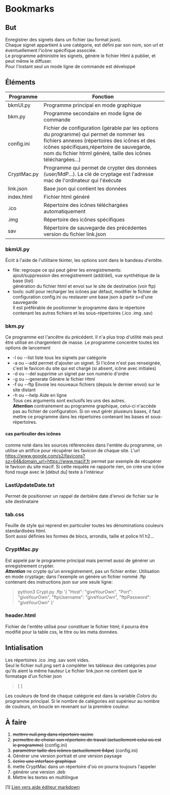 # Bookmarks

## But
Enregistrer des signets dans un fichier (au format json).  
Chaque signet appartient à une catégorie, est défini par son nom, son url et éventuellement l'icône spécifique associée.  
Le programme administre les signets, génère le fichier Html à publier, et peut même le diffuser.  
Pour l'instant seul un mode ligne de commande est développé  

## Éléments


| Programme| Fonction| 
| -------- | -------- |
| bkmUI.py |Programme principal en mode graphique|
|bkm.py|Programme secondaire en mode ligne de commande|
|config.ini|Fichier de configuration (gérable par les options du programme) qui permet de nommer les fichiers annexes (répertoires des icônes et des icônes spécifiques,répertoire de sauvegarde, nom du fichier htrml généré, taille des icônes téléchargées...) |
|CryptMac.py|Programme qui permet de crypter des données (user/MdP...). La clé de cryptage est l'adresse mac de l'ordinateur qui l'éxécute |
|link.json|Base json qui contient les données  |
|index.html|Fichier html généré|
|.ico|Répertoire des icônes téléchargées automatiquement|
|.img|Répertoire des icônes spécifiques|
|sav|Répertoire de sauvegarde des précédentes version du fichier link.json|
        
### bkmUI.py
Écrit à l'aide de l'utilitaire tkinter, les options sont dans le bandeau d'entête.  
- file: regroupe ce qui peut gérer les enregistrements:  
    ajout/suppression des enregistrement (add/del), vue synthétique de la base (list)  
    génération du fichier html et envoi sur le site de destination (voir ftp)  
- tools: outil pour recharger les icônes par défaut, modifier le fichier de configuration config.ini ou restaurer une base json à partir s=d'une sauvegarde  
Il est préférable de positionner le programme dans le répertoire contenant les autres fichiers et les sous-répertoires (.ico .img .sav)

### bkm.py
Ce programme est l'ancêtre du précédent. Il n'a plus trop d'utilité mais peut être utilisé en chargemlent de masse.
Le programme concentre toutes les options de lancement
- -l ou --list  liste tous les signets par catégorie
- -a ou --add   permet d'ajouter un signet. Si l'icône n'est pas renseignée, c'est le favicon du site qui est chargé (si absent, icône avec initiales)
- -d ou --del   supprime un signet par son numério d'ordre
- -g ou --generate Génère le fichier Html
- -f ou --ftp   Envoie les nouveaux fichiers (depuis le dernier envoi) sur le site distant
- -h ou --help  Aide en ligne  
Tous ces arguments sont exclusifs les uns des autres.  
**Attention** contrairement au programme graphique, celui-ci n'accède pas au fichier de configuration. Si on veut gérér plusieurs bases, il faut mettre ce programme dans les répertoires contenant les bases et sous-répertoires.  
#### cas particulier des icônes
comme noté dans les sources référencées dans l'entète du programme, on utilise un artifice pour récupérer les favicon de chaque site. L'url https://www.google.com/s2/favicons?sz=64&domain_url=https://www.macif.fr permet par exemple de récupérer le favicon du site macif. Si cette requète ne rapporte rien, on crée une icône fond rouge avec le [début du] texte à l'intérieur

### LastUpdateDate.txt  
Permet de positionner un rappel de derbière date d'envoi de fichier sur le site destinataire  

### tab.css
Feuille de style qui reprend en particulier toutes les dénominations couleurs standardisées html.  
Sont aussi définies les formes de blocs, arrondis, taille et police h1 h2...

### CryptMac.py
Est appelé par le programme principal mais permet aussi de générer un enregistrement crypter.  
***Attention*** ne crypte qu'un enregistrement, pas un fichier entier.
Utilisation en mode cryptage; dans l'exemple on génère un fichier nommé .ftp contenant des instructions json sur une seule ligne:  
> python3 Crypt.py .ftp '{ "Host": "giveYourOwn", "Port": "giveYourOwn", "ftpUsername": "giveYourOwn", "ftpPassword": "giveYourOwn" }'  

### header.html
Fichier de l'entête utilisé pour constituer le fichier html; il pourra être modifié pour la table css, le titre ou les meta données.

## Intialisation
Les répertoires .ico .img .sav sont vides.  
Seul le fichier null.png sert à compléter les tableaux des catégories pour qu'ils aient la même hauteur
Le fichier link.json ne contient que le formatage d'un fichier json  
> [ ]  

Les couleurs de fond de chaque catégorie est dans la variable *Colors* du programme principal. Si le nombre de catégories est supérieur au nombre de couleurs, on boucle en revenant sur la première couleur.  

## À faire
1. ~~mettrre null.png dans répertoire racine~~
2. ~~permettre de choisir son répertoire de travail (actuellement celui où est le programme)~~ (config.ini)
3. ~~paramétrer taille des icônes (actuellement 64px)~~ (config.ini)
4. Générer une version portrait et une version paysage
5. ~~écrire une interface graphique~~
6. mette CryptMac dans un répertoire d'où on pourra toujours l'appeler
7. générer une version .deb
8. Mettre les textes en multilingue


[1] [Lien vers aide éditeur markdown](https://docs.roadiz.io/fr/latest/user/write-in-markdown/)
